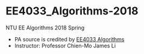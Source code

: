 # EE4033_Algorithms-2018
NTU EE Algorithms 2018 Spring
- PA source is credited by [EE4033 Algorithms](https://nol.ntu.edu.tw/nol/coursesearch/print_table.php?course_id=901%2039000&class=&dpt_code=9010&ser_no=40696&semester=106-2)
- Instructor: Professor Chien-Mo James Li
